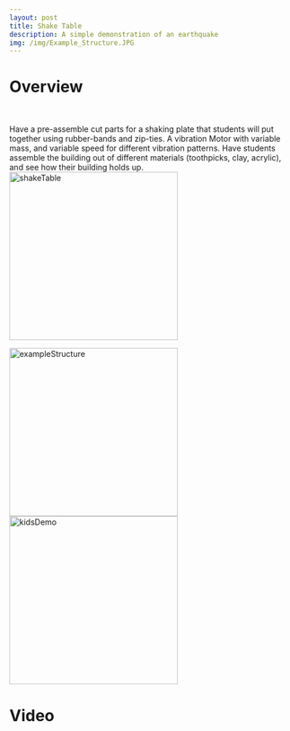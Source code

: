 ```yaml
---
layout: post
title: Shake Table
description: A simple demonstration of an earthquake
img: /img/Example_Structure.JPG
---
```


# Overview
<br />

Have a pre-assemble cut parts for a shaking plate that students will put together using rubber-bands and zip-ties. A vibration Motor with variable mass, and variable speed for different vibration patterns. Have students assemble the building out of different materials (toothpicks, clay, acrylic), and see how their building holds up.
<img src="http://krcarter.github.io/img/Shake_table_CADrender.JPG" alt="shakeTable" width="300"/>

<img src="http://krcarter.github.io/img/Example_Structure.JPG" alt="exampleStructure" width="300"/>

<img src="http://krcarter.github.io/img/kidsDemo.png" alt="kidsDemo" width="300"/>


# Video
 <br />



